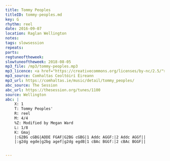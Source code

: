 ```yaml
---
title: Tommy Peoples
titleID: tommy-peoples.md
key: G
rhythm: reel
date: 2016-09-07
location: Raglan Wellington
notes:
tags: slowsession
repeats: 
parts: 
regtuneoftheweek:
slowtuneoftheweek: 2018-08-05
mp3_file: /mp3/tommy-peoples.mp3
mp3_licence: <a href="https://creativecommons.org/licenses/by-nc/2.5/">CC-BY-NC-2.5</a>
mp3_source: Comhaltas Ceoltóirí Éireann
mp3_url: https://comhaltas.ie/music/detail/tommy_peoples/
abc_source: The Session
abc_url: https://thesession.org/tunes/1100
source: Wellington
abc: |
    X: 1
    T: Tommy Peoples'
    R: reel
    M: 4/4
    %Z: Modified by Megan Ward
    L: 1/8
    K: Gmaj
    |:G2BG cGBG|ADDE FGAF|G2BG cGBG|1 Addc AGGF:|2 Addc AGGf||
    |:g2dg egde|g2bg agef|g2dg egdB|1 cBAc BGGf:|2 cBAc BGGF||    


---
```

